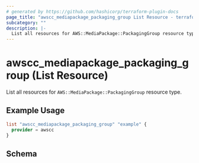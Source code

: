 ```yaml
---
# generated by https://github.com/hashicorp/terraform-plugin-docs
page_title: "awscc_mediapackage_packaging_group List Resource - terraform-provider-awscc"
subcategory: ""
description: |-
  List all resources for AWS::MediaPackage::PackagingGroup resource type.
---
```


# awscc_mediapackage_packaging_group (List Resource)

List all resources for `AWS::MediaPackage::PackagingGroup` resource type.

## Example Usage

```terraform
list "awscc_mediapackage_packaging_group" "example" {
  provider = awscc
}
```

<!-- schema generated by tfplugindocs -->
## Schema
